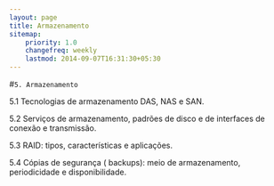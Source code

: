 ```yaml
---
layout: page
title: Armazenamento
sitemap:
    priority: 1.0
    changefreq: weekly
    lastmod: 2014-09-07T16:31:30+05:30
---
```

#```5. Armazenamento```

5.1 Tecnologias de armazenamento DAS, NAS e SAN.


5.2 Serviços de armazenamento, padrões de disco e de interfaces de conexão e transmissão.

5.3 RAID: tipos, características e aplicações.

5.4 Cópias de segurança ( backups): meio de armazenamento, periodicidade e disponibilidade.
